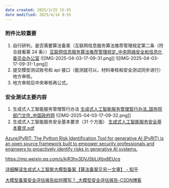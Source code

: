 ```yaml
---
date created: 2025/3/25 15:55
date modified: 2025/4/14 9:55
---
```

### 附件比较重要

1. 自行研判，是否需要算法备案（互联网信息服务算法推荐管理规定第二条（符合就看第 24 条））[互联网信息服务算法推荐管理规定_中央网络安全和信息化委员会办公室](https://www.cac.gov.cn/2022-01/04/c_1642894606364259.htm)
![[IMG-2025-04-03-17-09-31.png]]
![[IMG-2025-04-03-17-09-31-1.png]]
2. 提交模型测试账号和 api 接口（能测就可以，材料审核和安全测试同步进行）地方审核。
3. 地方审核后中央审核再公式。

### 安全测试主要内容

1. 生成式人工智能服务管理暂行办法
[生成式人工智能服务管理暂行办法_国务院部门文件_中国政府网](https://www.gov.cn/zhengce/zhengceku/202307/content_6891752.htm)
![[IMG-2025-04-03-17-09-32.png]]
2. 生成式人工智能服务安全基本要求（31 个方面）
[生成式人工智能服务安全基本要求.pdf](https://www.tc260.org.cn/upload/2024-03-01/1709282398070082466.pdf)

[Azure/PyRIT: The Python Risk Identification Tool for generative AI (PyRIT) is an open source framework built to empower security professionals and engineers to proactively identify risks in generative AI systems.](https://github.com/Azure/PyRIT?tab=readme-ov-file)

https://mp.weixin.qq.com/s/kjR3hv3DVJSbLiXbx8EUcg

[详细解读生成式人工智能大模型备案【算法备案见另一文章】 - 知乎](https://zhuanlan.zhihu.com/p/22172267158)

[大模型备案安全评估报告如何撰写？_大模型安全评估报告-CSDN博客](https://blog.csdn.net/2401_87170130/article/details/142354106)
